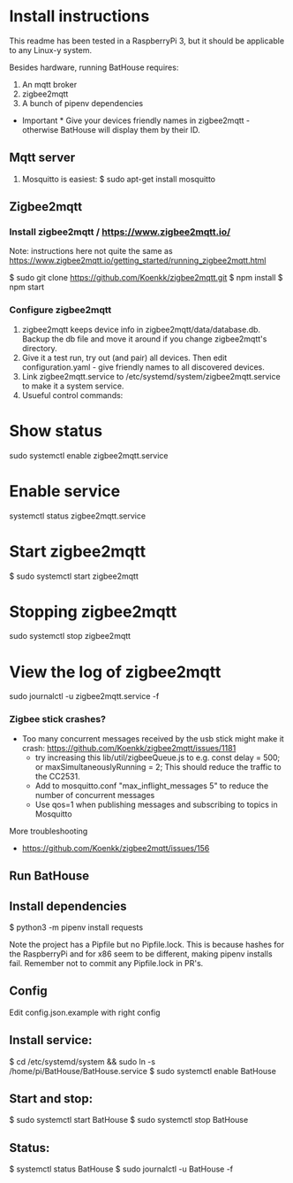 # Install instructions

This readme has been tested in a RaspberryPi 3, but it should be applicable to any Linux-y system.

Besides hardware, running BatHouse requires:

1. An mqtt broker
2. zigbee2mqtt
3. A bunch of pipenv dependencies

* Important *
Give your devices friendly names in zigbee2mqtt - otherwise BatHouse will display them by their ID.

## Mqtt server
1. Mosquitto is easiest:
$ sudo apt-get install mosquitto


## Zigbee2mqtt
### Install zigbee2mqtt / https://www.zigbee2mqtt.io/
Note: instructions here not quite the same as https://www.zigbee2mqtt.io/getting_started/running_zigbee2mqtt.html

$ sudo git clone https://github.com/Koenkk/zigbee2mqtt.git
$ npm install
$ npm start

### Configure zigbee2mqtt

1. zigbee2mqtt keeps device info in zigbee2mqtt/data/database.db. Backup the db file and move it around if you change zigbee2mqtt's directory.
2. Give it a test run, try out (and pair) all devices. Then edit configuration.yaml - give friendly names to all discovered devices.
3. Link zigbee2mqtt.service to /etc/systemd/system/zigbee2mqtt.service to make it a system service.
4. Usueful control commands:

 # Show status
 sudo systemctl enable zigbee2mqtt.service
 # Enable service
 systemctl status zigbee2mqtt.service
 # Start zigbee2mqtt
 $ sudo systemctl start zigbee2mqtt
 # Stopping zigbee2mqtt
 sudo systemctl stop zigbee2mqtt
 # View the log of zigbee2mqtt
 sudo journalctl -u zigbee2mqtt.service -f

### Zigbee stick crashes?
* Too many concurrent messages received by the usb stick might make it crash: https://github.com/Koenkk/zigbee2mqtt/issues/1181
	* try increasing this lib/util/zigbeeQueue.js to e.g. const delay = 500; or maxSimultaneouslyRunning = 2;
		This should reduce the traffic to the CC2531. 
	* Add to mosquitto.conf "max_inflight_messages 5" to reduce the number of concurrent messages
	* Use qos=1 when publishing messages and subscribing to topics in Mosquitto

More troubleshooting
* https://github.com/Koenkk/zigbee2mqtt/issues/156 


## Run BatHouse 

## Install dependencies

$ python3 -m pipenv install requests

Note the project has a Pipfile but no Pipfile.lock. This is because hashes for the RaspberryPi and for x86 seem to be different, making pipenv installs fail. Remember not to commit any Pipfile.lock in PR's.

## Config
Edit config.json.example with right config

## Install service:
$ cd /etc/systemd/system && sudo ln -s /home/pi/BatHouse/BatHouse.service 
$ sudo systemctl enable BatHouse

## Start and stop:
$ sudo systemctl start BatHouse
$ sudo systemctl stop BatHouse

## Status:
$ systemctl status BatHouse
$ sudo journalctl -u BatHouse -f


